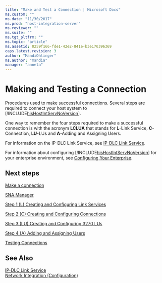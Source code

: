 ```yaml
---
title: "Make and Test a Connection | Microsoft Docs"
ms.custom: ""
ms.date: "11/30/2017"
ms.prod: "host-integration-server"
ms.reviewer: ""
ms.suite: ""
ms.tgt_pltfrm: ""
ms.topic: "article"
ms.assetid: 0259f166-fde1-42e2-841e-b3e170396369
caps.latest.revision: 3
author: "MandiOhlinger"
ms.author: "mandia"
manager: "anneta"
---
```

# Making and Testing a Connection
Procedures used to make successful connections. Several steps are required to connect your host system to [!INCLUDE[hisHostIntServNoVersion](../includes/hishostintservnoversion-md.md)].  
  
 One way to remember the four steps required to make a successful connection is with the acronym **LCLUA** that stands for **L**-Link Service, **C**-Connection, **LU**-LUs and **A**-Adding and Assigning Users.  
  
 For information on the IP-DLC Link Service, see [IP-DLC Link Service](./ip-dlc-link-service2.md).  
  
 For information about configuring [!INCLUDE[hisHostIntServNoVersion](../includes/hishostintservnoversion-md.md)] for your enterprise environment, see [Configuring Your Enterprise](../core/configuring-your-enterprise1.md).  
  
## Next steps
 [Make a connection](making-a-connection2.md)  
  
 [SNA Manager](sna-manager1.md)  
  
 [Step 1 (L) Creating and Configuring Link Services](../core/step-1-l-creating-and-configuring-link-services1.md)  
  
 [Step 2 (C) Creating and Configuring Connections](../core/step-2-c-creating-and-configuring-connections1.md)  
  
 [Step 3 (LU) Creating and Configuring 3270 LUs](../core/step-3-lu-creating-and-configuring-3270-lus1.md)  
  
 [Step 4 (A) Adding and Assigning Users](../core/step-4-a-adding-and-assigning-users1.md)  
  
 [Testing Connections](../core/testing-connections2.md)  
  
## See Also  
 [IP-DLC Link Service](./ip-dlc-link-service2.md)   
 [Network Integration (Configuration)](../core/network-integration-configuration-1.md)